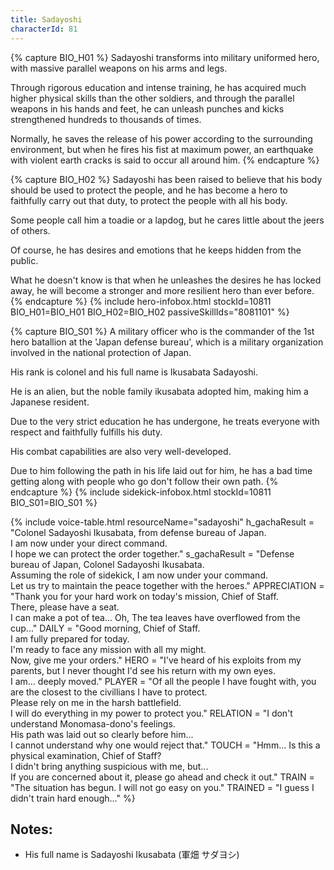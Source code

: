 ```yaml
---
title: Sadayoshi
characterId: 81
---
```


{% capture BIO_H01 %}
Sadayoshi transforms into military uniformed hero, with massive parallel weapons on his arms and legs. 

Through rigorous education and intense training, he has acquired much higher physical skills than the other soldiers, and through the parallel weapons in his hands and feet, he can unleash punches and kicks strengthened hundreds to thousands of times. 

Normally, he saves the release of his power according to the surrounding environment, but when he fires his fist at maximum power, an earthquake with violent earth cracks is said to occur all around him.
{% endcapture %}

{% capture BIO_H02 %}
Sadayoshi has been raised to believe that his body should be used to protect the people, and he has become a hero to faithfully carry out that duty, to protect the people with all his body. 

Some people call him a toadie or a lapdog, but he cares little about the jeers of others. 

Of course, he has desires and emotions that he keeps hidden from the public. 

What he doesn't know is that when he unleashes the desires he has locked away, he will become a stronger and more resilient hero than ever before.
{% endcapture %}
{% include hero-infobox.html stockId=10811 BIO_H01=BIO_H01 BIO_H02=BIO_H02 passiveSkillIds="8081101" %}

{% capture BIO_S01 %}
A military officer who is the commander of the 1st hero batallion at the 'Japan defense bureau', which is a military organization involved in the national protection of Japan. 

His rank is colonel and his full name is Ikusabata Sadayoshi. 

He is an alien, but the noble family ikusabata adopted him, making him a Japanese resident. 

Due to the very strict education he has undergone, he treats everyone with respect and faithfully fulfills his duty.

His combat capabilities are also very well-developed. 

Due to him following the path in his life laid out for him, he has a bad time getting along with people who go don't follow their own path.
{% endcapture %}
{% include sidekick-infobox.html stockId=10811 BIO_S01=BIO_S01 %}

{% include voice-table.html resourceName="sadayoshi"
h_gachaResult = "Colonel Sadayoshi Ikusabata, from defense bureau of Japan.<br>I am now under your direct command.<br>I hope we can protect the order together."
s_gachaResult = "Defense bureau of Japan, Colonel Sadayoshi Ikusabata.<br>Assuming the role of sidekick, I am now under your command.<br>Let us try to maintain the peace together with the heroes."
APPRECIATION = "Thank you for your hard work on today's mission, Chief of Staff.<br>There, please have a seat.<br>I can make a pot of tea... Oh, The tea leaves have overflowed from the cup..."
DAILY = "Good morning, Chief of Staff.<br>I am fully prepared for today.<br>I'm ready to face any mission with all my might.<br>Now, give me your orders."
HERO = "I've heard of his exploits from my parents, but I never thought I'd see his return with my own eyes.<br>I am... deeply moved."
PLAYER = "Of all the people I have fought with, you are the closest to the civillians I have to protect.<br>Please rely on me in the harsh battlefield.<br>I will do everything in my power to protect you."
RELATION = "I don't understand Monomasa-dono's feelings.<br>His path was laid out so clearly before him...<br>I cannot understand why one would reject that."
TOUCH = "Hmm... Is this a physical examination, Chief of Staff?<br>I didn't bring anything suspicious with me, but...<br>If you are concerned about it, please go ahead and check it out."
TRAIN = "The situation has begun. I will not go easy on you."
TRAINED = "I guess I didn't train hard enough..."
%}

## Notes:

- His full name is Sadayoshi Ikusabata (軍畑 サダヨシ)
